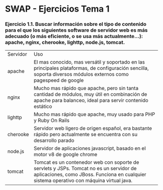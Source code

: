 
# SWAP - Ejercicios Tema 1

### Ejercicio 1.1. Buscar información sobre el tipo de contenido para el que los siguientes software de servidor web es más adecuado (o más eficiente, o se usa más actualmente...): apache, nginx, cherooke, lighttp, node.js, tomcat.

<table>
  <tr>
    <td>Servidor</td>
    <td>Uso</td>
  </tr>
  <tr>
    <td>apache</td>
    <td>El mas conocido, mas versátil y soportado en las principales plataformas, de configuración sencilla, soporta diversos módulos externos como pagespeed de google</td>
  </tr>
  <tr>
    <td>nginx</td>
    <td>Mucho mas rápido que apache, pero sin tanta cantidad de módulos, muy útil en combinación de apache para balanceo, ideal para servir contenido estático</td>
  </tr>
  <tr>
    <td>lighttp</td>
    <td>Mucho mas rápido que apache, muy usado para PHP y Ruby On Rails</td>
  </tr>
  <tr>
    <td>cherooke</td>
    <td>Servidor web ligero de origen español, era bastante rápido pero actualmente se encuentra con su desarrollo parado</td>
  </tr>
  <tr>
    <td>node.js</td>
    <td>Servidor de aplicaciones javascript, basado en el motor v8 de google chrome</td>
  </tr>
  <tr>
    <td>tomcat</td>
    <td>Tomcat es un contenedor web con soporte de servlets y JSPs. Tomcat no es un servidor de aplicaciones, como JBoss. Funciona en cualquier sistema operativo con máquina virtual java.</td>
  </tr>
</table>


